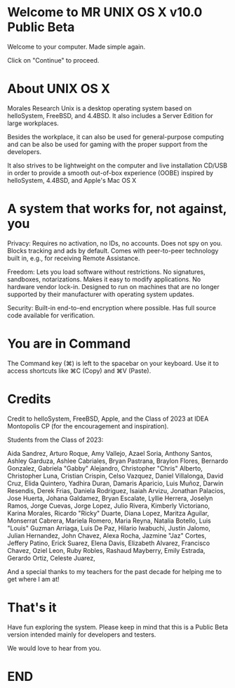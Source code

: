 # Welcome to MR UNIX OS X v10.0 Public Beta

Welcome to your computer.
Made simple again.

Click on "Continue" to proceed.

# About UNIX OS X
Morales Research Unix is a desktop operating system based on helloSystem, FreeBSD, and 4.4BSD. It also includes a Server Edition for large workplaces.

Besides the workplace, it can also be used for general-purpose computing and can be also be used for gaming with the proper support from the developers.

It also strives to be lightweight on the computer and live installation CD/USB in order to provide a smooth out-of-box experience (OOBE) inspired by helloSystem, 4.4BSD, and Apple's Mac OS X

# A system that works for, not against, you

Privacy: Requires no activation, no IDs, no accounts. Does not spy on you. Blocks tracking and ads by default. Comes with peer-to-peer technology built in, e.g., for receiving Remote Assistance.

Freedom: Lets you load software without restrictions. No signatures, sandboxes, notarizations. Makes it easy to modify applications. No hardware vendor lock-in. Designed to run on machines that are no longer supported by their manufacturer with operating system updates.

Security: Built-in end-to-end encryption where possible. Has full source code available for verification.

# You are in Command

The Command key (⌘) is left to the spacebar on your keyboard. Use it to access shortcuts like ⌘C (Copy) and ⌘V (Paste).

# Credits
Credit to helloSystem, FreeBSD, Apple, and the Class of 2023 at IDEA Montopolis CP (for the encouragement and inspiration).

Students from the Class of 2023:

Aida Sandrez,
Arturo Roque,
Amy Vallejo,
Azael Soria,
Anthony Santos,
Ashley Garduza,
Ashlee Cabriales,
Bryan Pastrana,
Braylon Flores,
Bernardo Gonzalez,
Gabriela "Gabby" Alejandro,
Christopher "Chris" Alberto,
Christopher Luna,
Cristian Crispin,
Celso Vazquez,
Daniel Villalonga,
David Cruz,
Elida Quintero,
Yadhira Duran,
Damaris Aparicio,
Luis Muñoz,
Darwin Resendis,
Derek Frias,
Daniela Rodriguez,
Isaiah Arvizu,
Jonathan Palacios,
Jose Huerta,
Johana Galdamez,
Bryan Escalate,
Lyllie Herrera,
Joselyn Ramos,
Jorge Cuevas,
Jorge Lopez,
Julio Rivera,
Kimberly Victoriano,
Karina Morales,
Ricardo "Ricky" Duarte,
Diana Lopez,
Maritza Aguilar,
Monserrat Cabrera,
Mariela Romero,
Maria Reyna,
Natalia Botello,
Luis "Louis" Guzman Arriaga,
Luis De Paz,
Hilario Iwabuchi,
Justin Jalomo,
Julian Hernandez,
John Chavez,
Alexa Rocha,
Jazmine "Jaz" Cortes,
Jeffery Patino,
Erick Suarez,
Elena Davis,
Elizabeth Alvarez,
Francisco Chavez,
Oziel Leon,
Ruby Robles,
Rashaud Mayberry,
Emily Estrada,
Gerardo Ortiz,
Celeste Juarez,

And a special thanks to my teachers for the past decade for helping me to get where I am at!

# That's it

Have fun exploring the system. Please keep in mind that this is a Public Beta version intended mainly for developers and testers.

We would love to hear from you.

# END
